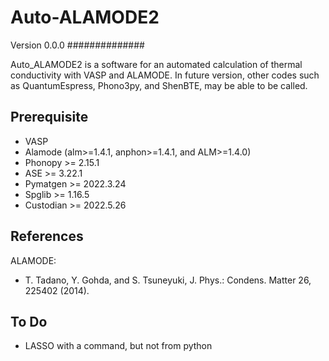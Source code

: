 Auto-ALAMODE2
=====================

Version 0.0.0
##############

Auto_ALAMODE2 is a software for an automated calculation of thermal conductivity with VASP and ALAMODE.
In future version, other codes such as QuantumEspress, Phono3py, and ShenBTE, may be able to be called.

Prerequisite
----------------

* VASP
* Alamode (alm>=1.4.1, anphon>=1.4.1, and ALM>=1.4.0)
* Phonopy   >= 2.15.1
* ASE       >= 3.22.1
* Pymatgen  >= 2022.3.24
* Spglib    >= 1.16.5
* Custodian >= 2022.5.26


References
-----------

ALAMODE:

- T. Tadano, Y. Gohda, and S. Tsuneyuki, J. Phys.: Condens. Matter 26, 225402 (2014).




To Do
--------

* LASSO with a command, but not from python

